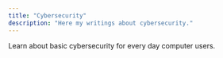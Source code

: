 ```yaml
---
title: "Cybersecurity"
description: "Here my writings about cybersecurity."
---
```


Learn about basic cybersecurity for every day computer users.
